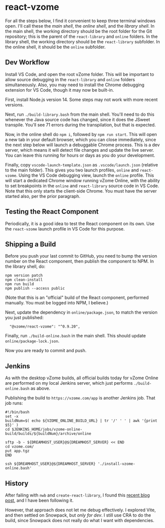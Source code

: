 # react-vzome

For all the steps below, I find it convenient to keep three terminal windows open.
I'll call these the *main shell*, the *online shell*, and the *library shell*.
In the main shell, the working directory should be the root folder for the
Git repository; this is the parent of the `react-library` and `online` folders.  In the library shell,
the working directory should be the `react-library` subfolder.  In the online shell, it should be the `online` subfolder.

## Dev Workflow

Install VS Code, and open the root vZome folder.  This will be important to allow source debugging in the `react-library` and `online` folders simultaneously.  Also, you may need to install the Chrome debugging extension for VS Code, though it may now be built-in. 

First, install Node.js version 14.  Some steps may not work with more recent versions.

Next, run `./build-library.bash` from the main shell.  You'll need to do this whenever the Java source code has changed, since it does the JSweet transpile.  You'll see 71 errors during the transpilation, but that is expected.

Now, in the online shell do `npm i`, followed by `npm run start`.  This will open a new tab in your default browser, which you can close immediately, since the next step below will launch a debuggable Chrome process.
This is a dev server, which means it will detect file changes and update the live server.
You can leave this running for hours or days as you do your development.

Finally, copy `vscode-launch-template.json` as `.vscode/launch.json` (relative to the main folder).
This gives you two launch profiles, `online` and `react-vzome`.  Using the VS Code debugging view, launch the `online` profile.  This will start a dedicated Chrome window running vZome Online, with the ability to set breakpoints in the `online` and `react-library` source code in VS Code.  Note that this only starts the client-side Chrome.  You must have the server started also, per the prior paragraph.

## Testing the React Component

Periodically, it is a good idea to test the React component on its own.  Use the `react-vzome` launch profile in
VS Code for this purpose.

## Shipping a Build

Before you push your last commit to GitHub, you need to bump the version number on the React component,
then publish the component to NPM.  In the library shell, do:
```
npm version patch
npm clean-install
npm run build
npm publish --access public
```
(Note that this is an "official" build of the React component, performed manually. You must be logged into NPM, I believe.)

Next, update the dependency in `online/package.json`, to match the version you just published:
```
  "@vzome/react-vzome": "^0.9.20",
```
Finally, run `./build-online.bash` in the main shell.  This should update `online/package-lock.json`.

Now you are ready to commit and push.

## Jenkins

As with the desktop vZome builds, all official builds today for vZome Online are performed on
my local Jenkins server, which just performs `./build-online.bash` as above.

Publishing the build to `https://vzome.com/app` is another Jenkins job.
That job runs:
```
#!/bin/bash
set -x
buildNum=$( echo ${VZOME_ONLINE_BUILD_URL} | tr '/' ' ' | awk '{print $5}' )
cd $JENKINS_HOME/jobs/vzome-online-build/builds/${buildNum}/archive/online

sftp -b - ${DREAMHOST_USER}@${DREAMHOST_SERVER} << END
cd vzome.com/
put app.tgz
END

ssh ${DREAMHOST_USER}@${DREAMHOST_SERVER} './install-vzome-online.bash'
```


## History

After failing with `nwb` and `create-react-library`, I found this [recent blog post][mehrahinem], and I have been following it.

[mehrahinem]: https://medium.com/@mehrahinam/build-a-private-react-component-library-cra-rollup-material-ui-github-package-registry-1e14da93e790

However, that approach does not let me debug effectively.
I explored Vite, and then settled on Snowpack, but *only for dev*.  I still use CRA to do the build,
since Snowpack does not really do what I want with dependencies.

